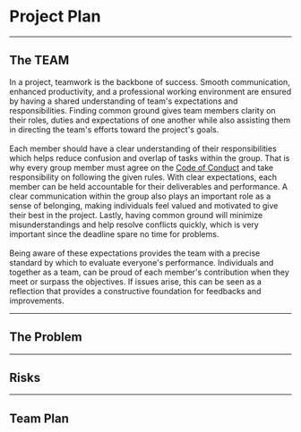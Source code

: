 # Project Plan

---

## The TEAM

In a project, teamwork is the backbone of success. Smooth communication, enhanced productivity, and a professional working environment are ensured by having a shared understanding of team's expectations and responsibilities. Finding common ground gives team members clarity on their roles, duties and expectations of one another while also assisting  them in directing the team's efforts toward the project's goals. 
<br><br>
Each member should have a clear understanding of their responsibilities which helps reduce confusion and overlap of tasks within the group. That is why every group member must agree on the [Code of Conduct](Code%20of%20Conduct.md) and take responsibility on following the given rules. 
With clear expectations, each member can be held accountable for their deliverables and performance. 
A clear communication within the group also plays an important role as a sense of belonging, making individuals feel valued and motivated to give their best in the project. 
Lastly, having common ground will minimize misunderstandings and help resolve conflicts quickly, which is very important since the deadline spare no time for problems. 
<br><br>
Being aware of these expectations provides the team with a precise standard by which to evaluate everyone's performance. Individuals and together as a team, can be proud of each member's contribution when they meet or surpass the objectives. If issues arise, this can be seen as a reflection that provides a constructive foundation for feedbacks and improvements.

---

## The Problem

---

## Risks

---

## Team Plan
